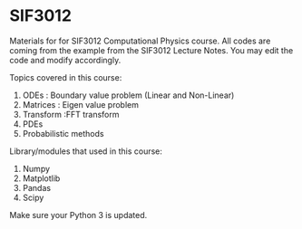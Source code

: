 # SIF3012
Materials for for SIF3012 Computational Physics course.
All codes are coming from the example from the SIF3012 Lecture Notes. 
You may edit the code and modify accordingly.

Topics covered in this course:
1. ODEs : Boundary value problem (Linear and Non-Linear)
2. Matrices : Eigen value problem
3. Transform :FFT transform
4. PDEs 
5. Probabilistic methods




Library/modules that used in this course:
1. Numpy
2. Matplotlib
3. Pandas
4. Scipy

Make sure your Python 3 is updated.

